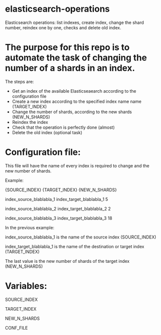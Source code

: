 # elasticsearch-operations
Elasticsearch operations: list indexes, create index, change the shard number, reindex one by one, checks and delete old index.

# The purpose for this repo is to automate the task of changing the number of a shards in an index.

The steps are:
- Get an index of the available Elasticseaearch according to the configuration file
- Create a new index according to the specified index name name (TARGET_INDEX)
- Change the number of shards, according to the new shards (NEW_N_SHARDS)
- Reindex the index
- Check that the operation is perfectly done (almost)
- Delete the old index (optional task)

# Configuration file:

This file will have the name of every index is required to change and the new number of shards.

Example:

{SOURCE_INDEX} {TARGET_INDEX} {NEW_N_SHARDS}

index_source_blablabla_1 index_target_blablabla_1 5

index_source_blablabla_2 index_target_blablabla_2 2

index_source_blablabla_3 index_target_blablabla_3 18

In the previous example:

index_source_blablabla_1 is the name of the source index (SOURCE_INDEX)

index_target_blablabla_1 is the name of the destination or target index (TARGET_INDEX)

The last value is the new number of shards of the target index (NEW_N_SHARDS)

# Variables:

SOURCE_INDEX

TARGET_INDEX

NEW_N_SHARDS

CONF_FILE

